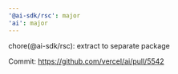 ```yaml
---
'@ai-sdk/rsc': major
'ai': major
---
```


chore(@ai-sdk/rsc): extract to separate package

Commit: https://github.com/vercel/ai/pull/5542
